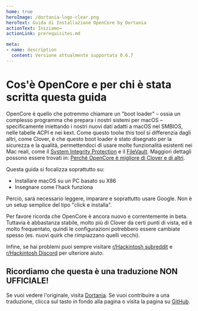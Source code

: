 ```yaml
---
home: true
heroImage: /dortania-logo-clear.png
heroText: Guida di Installazione OpenCore by Dortania
actionText: Iniziamo→
actionLink: prerequisites.md

meta:
- name: description
  content: Versione attualmente supportata 0.6.7
---
```


# Cos'è OpenCore e per chi è stata scritta questa guida

OpenCore è quello che potremmo chiamare un "boot loader" – ossia un complesso programma che prepara i nostri sistemi per macOS – specificamente iniettando i nostri nuovi dati adatti a macOS nel SMBIOS, nelle tabelle ACPI e nei kext. Come questo toolw this tool si differenzia dagli altri, come Clover, è che questo boot loader è stato disegnato per la sicurezza e la qualità, permettendoci di usare molte funzionalità esistenti nei Mac reali, come il [System Integrity Protection](https://support.apple.com/en-ca/HT204899) e il [FileVault](https://support.apple.com/en-ca/HT204837). Maggiori dettagli possono essere trovati in: [Perché OpenCore è migliore di Clover e di altri](why-oc.md).

Questa guida si focalizza soprattutto su:

* Installare macOS su un PC basato su X86
* Insegnare come l'hack funziona

Perciò, sarà necessario leggere, imparare e soprattutto usare Google. Non è un setup semplice del tipo "click e installa".

Per favore ricorda che OpenCore è ancora nuovo e correntemente in beta. Tuttavia è abbastanza stabile, molto più di Clover da certi punti di vista, ed è molto frequentato, quindi le configurazioni potrebbero essere cambiate spesso (es. nuovi quirk che rimpiazzano quelli vecchi).

Infine, se hai problemi puoi sempre visitare [r/Hackintosh subreddit](https://www.reddit.com/r/hackintosh/) e [r/Hackintosh Discord](https://discord.gg/u8V7N5C) per ulteriore aiuto.

## Ricordiamo che questa è una traduzione **NON UFFICIALE**!
Se vuoi vedere l'originale, visita [Dortania](https://dortania.github.io). Se vuoi contribuire a una traduzione, clicca sul tasto in fondo alla pagina o visita la pagina su [GitHub](https://github.com/macos86/OpenCore-Install-Guide).
